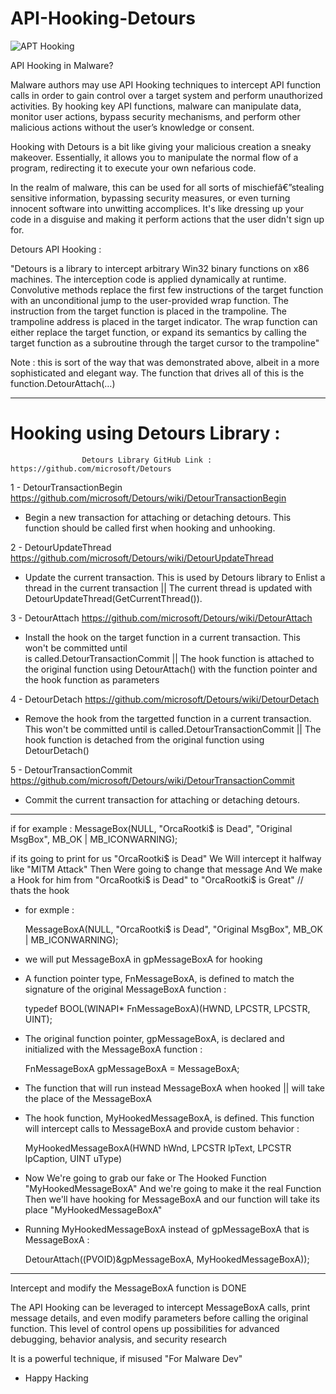 # API-Hooking-Detours

![APT Hooking](https://github.com/0xp17j8/Hooking-Detours-/assets/111459558/39a200f4-6f2f-4705-b49d-59dea05720a1)


API Hooking in Malware? 

Malware authors may use API Hooking techniques to intercept API function 
calls in order to gain control over a target system and perform unauthorized 
activities. By hooking key API functions, malware can manipulate data, monitor 
user actions, bypass security mechanisms, and perform other malicious actions 
without the user’s knowledge or consent.


Hooking with Detours is a bit like giving your malicious creation a sneaky makeover. Essentially, it allows you to manipulate the normal flow of a program, redirecting it to execute your own nefarious code.

In the realm of malware, this can be used for all sorts of mischiefâ€”stealing sensitive information, bypassing security measures, or even turning innocent software into unwitting accomplices. It's like dressing up your code in a disguise and making it perform actions that the user didn't sign up for.


Detours API Hooking : 

"Detours is a library to intercept arbitrary Win32 binary functions on x86 machines. 
The interception code is applied dynamically at runtime. Convolutive methods replace 
the first few instructions of the target function with an unconditional jump to the 
user-provided wrap function. The instruction from the target function is placed in 
the trampoline. The trampoline address is placed in the target indicator. The wrap 
function can either replace the target function, or expand its semantics by calling 
the target function as a subroutine through the target cursor to the trampoline"

Note : 
      this is sort of the way that was demonstrated above, albeit in a more 
	    sophisticated and elegant way. The function that drives all of this is 
	    the function.DetourAttach(…)
___________________________________________________________________________________


# Hooking using Detours Library :

                    Detours Library GitHub Link : https://github.com/microsoft/Detours
1 - DetourTransactionBegin              https://github.com/microsoft/Detours/wiki/DetourTransactionBegin  
  - Begin a new transaction for attaching or detaching detours. This function should be called first 
    when hooking and unhooking.

2 - DetourUpdateThread                  https://github.com/microsoft/Detours/wiki/DetourUpdateThread
  - Update the current transaction. This is used by Detours library to Enlist a thread in the current 
    transaction || The current thread is updated with DetourUpdateThread(GetCurrentThread()).

3 - DetourAttach                        https://github.com/microsoft/Detours/wiki/DetourAttach
  - Install the hook on the target function in a current transaction. This won't be committed until  
     is called.DetourTransactionCommit || The hook function is attached to the original function 
     using DetourAttach() with the function pointer and the hook function as parameters

4 - DetourDetach                        https://github.com/microsoft/Detours/wiki/DetourDetach
  - Remove the hook from the targetted function in a current transaction. This won't be committed 
     until  is called.DetourTransactionCommit || The hook function is detached from the original 
     function using DetourDetach()

5 - DetourTransactionCommit             https://github.com/microsoft/Detours/wiki/DetourTransactionCommit
  - Commit the current transaction for attaching or detaching detours.





___________________________________________________________________________________






if for example :     MessageBox(NULL, "OrcaRootki$ is Dead", "Original MsgBox", MB_OK | MB_ICONWARNING);

if its going to print for us "OrcaRootki$ is Dead" We Will intercept it halfway like "MITM Attack"
Then Were going to change that message And We make a Hook for him from "OrcaRootki$ is Dead" to 
"OrcaRootki$ is Great"  // thats the hook 




- for exmple : 

    MessageBoxA(NULL, "OrcaRootki$ is Dead", "Original MsgBox", MB_OK | MB_ICONWARNING);

- we will put MessageBoxA in gpMessageBoxA for hooking 

- A function pointer type, FnMessageBoxA, is defined to match the signature of the original MessageBoxA function :
  
  typedef BOOL(WINAPI* FnMessageBoxA)(HWND, LPCSTR, LPCSTR, UINT);

- The original function pointer, gpMessageBoxA, is declared and initialized with the MessageBoxA function :
  
  FnMessageBoxA gpMessageBoxA = MessageBoxA;



- The function that will run instead MessageBoxA when hooked || will take the place of the MessageBoxA
- The hook function, MyHookedMessageBoxA, is defined. This function will intercept calls to MessageBoxA and provide custom behavior :
  
  MyHookedMessageBoxA(HWND hWnd, LPCSTR lpText, LPCSTR lpCaption, UINT uType)         



- Now We're going to grab our fake or The Hooked Function "MyHookedMessageBoxA" And we're going to make it the real Function Then
  we'll have hooking for MessageBoxA and our function will take its place "MyHookedMessageBoxA"

- Running MyHookedMessageBoxA instead of gpMessageBoxA that is MessageBoxA :
  
	DetourAttach((PVOID)&gpMessageBoxA, MyHookedMessageBoxA));
	
___________________________________________________________________________________



  Intercept and modify the MessageBoxA function is DONE

  The API Hooking can be leveraged to intercept MessageBoxA calls, 
  print message details, and even modify parameters before calling 
  the original function. This level of control opens up possibilities 
  for advanced debugging, behavior analysis, and security research
	
  It is a powerful technique, if misused "For Malware Dev"
	
	
	



- Happy Hacking




